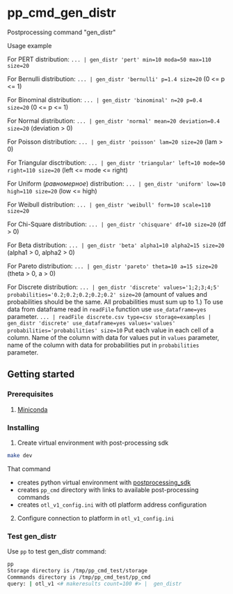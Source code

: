# pp_cmd_gen_distr
Postprocessing command "gen_distr"

Usage example

For PERT distribution:
`... | gen_distr 'pert' min=10 moda=50 max=110 size=20`

For Bernulli distribution:
`... | gen_distr 'bernulli' p=1.4 size=20` (0 <= p <= 1)

For Binominal distribution:
`... | gen_distr 'binominal' n=20 p=0.4 size=20` (0 <= p <= 1)

For Normal distribution:
`... | gen_distr 'normal' mean=20 deviation=0.4 size=20` (deviation > 0)

For Poisson distribution:
`... | gen_distr 'poisson' lam=20 size=20` (lam > 0)

For Triangular disctribution:
`... | gen_distr 'triangular' left=10 mode=50 right=110 size=20` (left <= mode <= right)

For Uniform (_равномерное_) distribution:
`... | gen_distr 'uniform' low=10 high=110 size=20` (low <= high)

For Weibull distribution:
`... | gen_distr 'weibull' form=10 scale=110 size=20`

For Chi-Square distribution:
`... | gen_distr 'chisquare' df=10 size=20` (df > 0)

For Beta distribution:
`... | gen_distr 'beta' alpha1=10 alpha2=15 size=20` (alpha1 > 0, alpha2 > 0)

For Pareto distribution:
`... | gen_distr 'pareto' theta=10 a=15 size=20` (theta > 0, a > 0)

For Discrete distribution:
`... | gen_distr 'discrete' values='1;2;3;4;5' probabilities='0.2;0.2;0.2;0.2;0.2' size=20` 
(amount of values and probabilities should be the same. All probabilities must sum up to 1.)
To use data from dataframe read in `readFile` function use `use_dataframe=yes` parameter.
`... | readFile discrete.csv type=csv storage=examples | gen_distr 'discrete' use_dataframe=yes values='values' probabilities='probabilities' size=10`
Put each value in each cell of a column. 
Name of the column with data for values put in `values` parameter, name of the column with data for probabilities 
put in `probabilities` parameter.


## Getting started
###  Prerequisites
1. [Miniconda](https://docs.conda.io/en/latest/miniconda.html)

### Installing
1. Create virtual environment with post-processing sdk 
```bash
make dev
```
That command  
- creates python virtual environment with [postprocessing_sdk](https://github.com/ISGNeuroTeam/postprocessing_sdk)
- creates `pp_cmd` directory with links to available post-processing commands
- creates `otl_v1_config.ini` with otl platform address configuration

2. Configure connection to platform in `otl_v1_config.ini`

### Test gen_distr
Use `pp` to test gen_distr command:  
```bash
pp
Storage directory is /tmp/pp_cmd_test/storage
Commmands directory is /tmp/pp_cmd_test/pp_cmd
query: | otl_v1 <# makeresults count=100 #> |  gen_distr 
```

